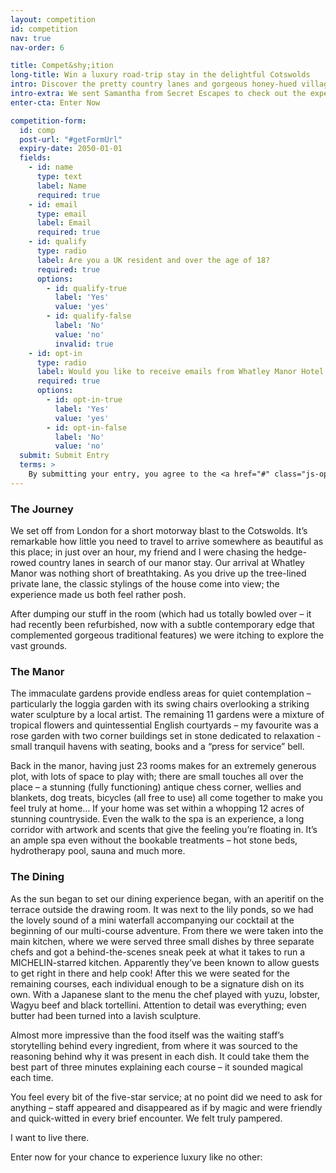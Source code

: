 ```yaml
---
layout: competition
id: competition
nav: true
nav-order: 6

title: Compet&shy;ition
long-title: Win a luxury road-trip stay in the delightful Cotswolds
intro: Discover the pretty country lanes and gorgeous honey-hued villages of the Cotswolds, as you embark on a luxury road trip in quintessential English countryside. Your stay includes two nights at the gorgeous Whatley Manor – in one of their sumptuous suites, no less. What’s more, you’ll be treated to a MICHELIN-starred 12-course experience menu with accompanying wine flight. Delicious. In the day, explore the picturesque villages nearby, or sink into the hotel’s spa which you have full access to for the duration of your stay.
intro-extra: We sent Samantha from Secret Escapes to check out the experience, so for a teaser of what you could win, keep reading!
enter-cta: Enter Now

competition-form:
  id: comp
  post-url: "#getFormUrl"
  expiry-date: 2050-01-01
  fields:
    - id: name
      type: text
      label: Name
      required: true
    - id: email
      type: email
      label: Email
      required: true
    - id: qualify
      type: radio
      label: Are you a UK resident and over the age of 18?
      required: true
      options:
        - id: qualify-true
          label: 'Yes'
          value: 'yes'
        - id: qualify-false
          label: 'No'
          value: 'no'
          invalid: true
    - id: opt-in
      type: radio
      label: Would you like to receive emails from Whatley Manor Hotel and Spa?
      required: true
      options:
        - id: opt-in-true
          label: 'Yes'
          value: 'yes'
        - id: opt-in-false
          label: 'No'
          value: 'no'
  submit: Submit Entry
  terms: >
    By submitting your entry, you agree to the <a href="#" class="js-open-modal link--underlined" data-open-modal="competition-terms">terms and conditions</a> of this competition
---
```


<div class="row">
  <div class="col col--xl-6 col--xxl-5">
    <div class="bg-img bg-img--4-3" style="background-image: url('{{site.img}}/content/competition/blog/01.jpg');"></div>
  </div>
  <div class="col col--xl-6 col--xxl-7">
    <h3 class="title title--sm">The Journey</h3>
    <p>We set off from London for a short motorway blast to the Cotswolds. It’s remarkable how little you need to travel to arrive somewhere as beautiful as this place; in just over an hour, my friend and I were chasing the hedge-rowed country lanes in search of our manor stay. Our arrival at Whatley Manor was nothing short of breathtaking. As you drive up the tree-lined private lane, the classic stylings of the house come into view; the experience made us both feel rather posh.</p>
    <p>After dumping our stuff in the room (which had us totally bowled over – it had recently been refurbished, now with a subtle contemporary edge that complemented gorgeous traditional features) we were itching to explore the vast grounds.</p>
  </div>
</div>

<div class="space--xxl"></div>

<div class="row">
  <div class="col col--xl-6 col--xxl-5">
    <div class="bg-img bg-img--4-3" style="background-image: url('{{site.img}}/content/competition/blog/02.jpg');"></div>
  </div>
  <div class="col col--xl-6 col--xxl-7">
    <h3 class="title title--sm">The Manor</h3>
    <p>The immaculate gardens provide endless areas for quiet contemplation – particularly the loggia garden with its swing chairs overlooking a striking water sculpture by a local artist. The remaining 11 gardens were a mixture of tropical flowers and quintessential English courtyards – my favourite was a rose garden with two corner buildings set in stone dedicated to relaxation - small tranquil havens with seating, books and a “press for service” bell.</p>
    <p>Back in the manor, having just 23 rooms makes for an extremely generous plot, with lots of space to play with; there are small touches all over the place – a stunning (fully functioning) antique chess corner, wellies and blankets, dog treats, bicycles (all free to use) all come together to make you feel truly at home… If your home was set within a whopping 12 acres of stunning countryside. Even the walk to the spa is an experience, a long corridor with artwork and scents that give the feeling you’re floating in. It’s an ample spa even without the bookable treatments – hot stone beds, hydrotherapy pool, sauna and much more.</p>
  </div>
</div>

<div class="space--xxl"></div>

<div class="row">
  <div class="col col--xl-6 col--xxl-5">
    <div class="bg-img bg-img--4-3" style="background-image: url('{{site.img}}/content/competition/blog/03.jpg');"></div>
  </div>
  <div class="col col--xl-6 col--xxl-7">
    <h3 class="title title--sm">The Dining</h3>
    <p>As the sun began to set our dining experience began, with an aperitif on the terrace outside the drawing room. It was next to the lily ponds, so we had the lovely sound of a mini waterfall accompanying our cocktail at the beginning of our multi-course adventure. From there we were taken into the main kitchen, where we were served three small dishes by three separate chefs and got a behind-the-scenes sneak peek at what it takes to run a MICHELIN-starred kitchen. Apparently they’ve been known to allow guests to get right in there and help cook! After this we were seated for the remaining courses, each individual enough to be a signature dish on its own. With a Japanese slant to the menu the chef played with yuzu, lobster, Wagyu beef and black tortellini. Attention to detail was everything; even butter had been turned into a lavish sculpture.</p>
    <p>Almost more impressive than the food itself was the waiting staff’s storytelling behind every ingredient, from where it was sourced to the reasoning behind why it was present in each dish. It could take them the best part of three minutes explaining each course – it sounded magical each time.</p>
    <p>You feel every bit of the five-star service; at no point did we need to ask for anything – staff appeared and disappeared as if by magic and were friendly and quick-witted in every brief encounter. We felt truly pampered.</p>
    <p>I want to live there.</p>
    <p>Enter now for your chance to experience luxury like no other:</p>
  </div>
</div>